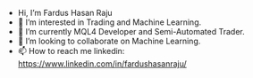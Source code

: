 - Hi, I’m Fardus Hasan Raju
- 👀 I’m interested in Trading and Machine Learning.
- 🌱 I’m currently MQL4 Developer and Semi-Automated Trader.
- 💞️ I’m looking to collaborate on Machine Learning.
- 📫 How to reach me linkedin: https://www.linkedin.com/in/fardushasanraju/

<!---
fhraju/fhraju is a ✨ special ✨ repository because its `README.md` (this file) appears on your GitHub profile.
You can click the Preview link to take a look at your changes.
--->
